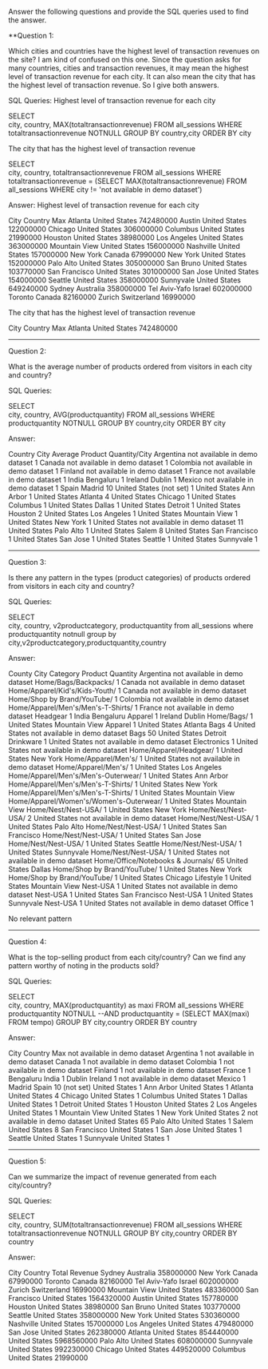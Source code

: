 Answer the following questions and provide the SQL queries used to find the answer.

    
**Question 1: 

Which cities and countries have the highest level of transaction revenues on the site?
I am kind of confused on this one. Since the question asks for many countries, cities and transaction revenues, it may mean the highest level of transaction revenue for each city. It can also mean the city that has the highest level of transaction revenue. So I give both answers. 

SQL Queries:
Highest level of transaction revenue for each city

SELECT  
	city,
	country, 
	MAX(totaltransactionrevenue) 
FROM all_sessions
WHERE totaltransactionrevenue NOTNULL
GROUP BY country,city
ORDER BY city

The city that has the highest level of transaction revenue

SELECT  
	city,
	country, 
	totaltransactionrevenue
FROM all_sessions
WHERE 
totaltransactionrevenue = (SELECT MAX(totaltransactionrevenue) FROM all_sessions WHERE city != 'not available in demo dataset')


Answer: 
Highest level of transaction revenue for each city

City	      Country	      Max
Atlanta	      United States	  742480000
Austin	      United States	  122000000
Chicago	      United States	  306000000
Columbus	  United States	  21990000
Houston	      United States	  38980000
Los Angeles	  United States	  363000000
Mountain View United States	  156000000
Nashville	  United States	  157000000
New York	  Canada	      67990000
New York	  United States	  152000000
Palo Alto	  United States	  305000000
San Bruno	  United States	  103770000
San Francisco United States	  301000000
San Jose	  United States	  154000000
Seattle	      United States	  358000000
Sunnyvale	  United States	  649240000
Sydney	      Australia	      358000000
Tel Aviv-Yafo Israel	      602000000
Toronto	      Canada	      82160000
Zurich	      Switzerland	  16990000

The city that has the highest level of transaction revenue

City	  Country	      Max
Atlanta	  United States	  742480000

_______________________________________________________________________________________________________________________________

Question 2: 

What is the average number of products ordered from visitors in each city and country?

SQL Queries:

SELECT  
	city,
	country, 
	AVG(productquantity) 
FROM all_sessions
WHERE productquantity NOTNULL
GROUP BY country,city
ORDER BY city

Answer:

Country	        City	                        Average Product Quantity/City
Argentina	    not available in demo dataset	1
Canada	        not available in demo dataset	1
Colombia	    not available in demo dataset	1
Finland	        not available in demo dataset	1
France	        not available in demo dataset	1
India	        Bengaluru	                    1
Ireland	        Dublin	                        1
Mexico	        not available in demo dataset	1
Spain	        Madrid	                        10
United States	(not set)	                    1
United States	Ann Arbor	                    1
United States	Atlanta	                        4
United States	Chicago	                        1
United States	Columbus	                    1
United States	Dallas	                        1
United States	Detroit	                        1
United States	Houston	                        2
United States	Los Angeles	                    1
United States	Mountain View	                1
United States	New York	                    1
United States	not available in demo dataset	11
United States	Palo Alto	                    1
United States	Salem	                        8
United States	San Francisco	                1
United States	San Jose	                    1
United States	Seattle	                        1
United States	Sunnyvale	                    1

_____________________________________________________________________________________________________________________________________________

Question 3: 

Is there any pattern in the types (product categories) of products ordered from visitors in each city and country?

SQL Queries:

SELECT  
city,
country, 
v2productcategory,
productquantity
from all_sessions
where productquantity notnull
group by city,v2productcategory,productquantity,country

Answer:

County	        City	                        Category	                              Product Quantity
Argentina	    not available in demo dataset	Home/Bags/Backpacks/	                  1
Canada	        not available in demo dataset	Home/Apparel/Kid's/Kids-Youth/	          1
Canada	        not available in demo dataset	Home/Shop by Brand/YouTube/	              1
Colombia	    not available in demo dataset	Home/Apparel/Men's/Men's-T-Shirts/	      1
France	        not available in demo dataset	Headgear	                              1
India	        Bengaluru	                    Apparel	                                  1
Ireland	        Dublin	                        Home/Bags/	                              1
United States	Mountain View	                Apparel	                                  1
United States	Atlanta	                        Bags	                                  4
United States	not available in demo dataset	Bags	                                  50
United States	Detroit	                        Drinkware	                              1
United States	not available in demo dataset	Electronics	                              1
United States	not available in demo dataset	Home/Apparel/Headgear/	                  1
United States	New York	                    Home/Apparel/Men's/	                      1
United States	not available in demo dataset	Home/Apparel/Men's/	                      1
United States	Los Angeles	                    Home/Apparel/Men's/Men's-Outerwear/	      1
United States	Ann Arbor	                    Home/Apparel/Men's/Men's-T-Shirts/	      1
United States	New York	                    Home/Apparel/Men's/Men's-T-Shirts/	      1
United States	Mountain View	                Home/Apparel/Women's/Women's-Outerwear/	  1
United States	Mountain View	                Home/Nest/Nest-USA/	                      1
United States	New York	                    Home/Nest/Nest-USA/	                      2
United States	not available in demo dataset	Home/Nest/Nest-USA/	                      1
United States	Palo Alto	                    Home/Nest/Nest-USA/	                      1
United States	San Francisco	                Home/Nest/Nest-USA/	                      1
United States	San Jose	                    Home/Nest/Nest-USA/	                      1
United States	Seattle	                        Home/Nest/Nest-USA/	                      1
United States	Sunnyvale	                    Home/Nest/Nest-USA/	                      1
United States	not available in demo dataset	Home/Office/Notebooks & Journals/	      65
United States	Dallas	                        Home/Shop by Brand/YouTube/	              1
United States	New York	                    Home/Shop by Brand/YouTube/	              1
United States	Chicago	                        Lifestyle	                              1
United States	Mountain View	                Nest-USA	                              1
United States	not available in demo dataset	Nest-USA	                              1
United States	San Francisco	                Nest-USA	                              1
United States	Sunnyvale	                    Nest-USA	                              1
United States	not available in demo dataset	Office	                                  1

No relevant pattern
_________________________________________________________________________________________________________________________________________________

Question 4: 

What is the top-selling product from each city/country? Can we find any pattern worthy of noting in the products sold?


SQL Queries:

 SELECT  
	 	city,
		country, 
		MAX(productquantity) as maxi
	 FROM all_sessions
	 WHERE productquantity NOTNULL 
	 --AND productquantity = (SELECT MAX(maxi) FROM tempo)
	 GROUP BY city,country
	 ORDER BY country

Answer:

City	                        Country	         Max
not available in demo dataset	Argentina	     1
not available in demo dataset	Canada	         1
not available in demo dataset	Colombia	     1
not available in demo dataset	Finland	         1
not available in demo dataset	France	         1
Bengaluru	                    India	         1
Dublin	                        Ireland	         1
not available in demo dataset	Mexico	         1
Madrid	                        Spain	         10
(not set)	                    United States	 1
Ann Arbor	                    United States	 1
Atlanta	                        United States	 4
Chicago	                        United States	 1
Columbus	                    United States	 1
Dallas	                        United States	 1
Detroit	                        United States	 1
Houston	                        United States	 2
Los Angeles	                    United States	 1
Mountain View	                United States	 1
New York	                    United States	 2
not available in demo dataset	United States	 65
Palo Alto	                    United States	 1
Salem	                        United States	 8
San Francisco	                United States	 1
San Jose	                    United States	 1
Seattle	                        United States	 1
Sunnyvale	                    United States	 1

__________________________________________________________________________________________________________________________________________________

Question 5: 

Can we summarize the impact of revenue generated from each city/country?

SQL Queries:

SELECT  
	city,
	country, 
	SUM(totaltransactionrevenue)
FROM all_sessions
WHERE totaltransactionrevenue NOTNULL
GROUP BY city,country
ORDER BY country

Answer:

City	         Country	      Total Revenue
Sydney	         Australia	      358000000
New York	     Canada	          67990000
Toronto	         Canada	          82160000
Tel Aviv-Yafo	 Israel	          602000000
Zurich	         Switzerland	  16990000
Mountain View	 United States	  483360000
San Francisco	 United States	  1564320000
Austin	         United States	  157780000
Houston	         United States	  38980000
San Bruno	     United States	  103770000
Seattle	         United States	  358000000
New York	     United States	  530360000
Nashville	     United States	  157000000
Los Angeles	     United States	  479480000
San Jose	     United States	  262380000
Atlanta	         United States	  854440000
                 United States	  5968560000
Palo Alto	     United States	  608000000
Sunnyvale	     United States	  992230000
Chicago	         United States	  449520000
Columbus	     United States	  21990000






